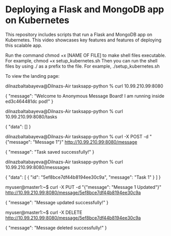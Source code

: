# Deploying a Flask and MongoDB app on Kubernetes


This repository includes scripts that run a Flask and MongoDB app on Kubernetes. This video showcases key features and features of deploying this scalable app. 

Run the command chmod +x [NAME OF FILE] to make shell files executable. For example, chmod +x setup_kubernetes.sh
Then you can run the shell files by using ./ as a prefix to the file. For example, ./setup_kubernetes.sh

To view the landing page: 

dilnazbaltabayeva@Dilnazs-Air tasksapp-python % curl 10.99.210.99:8080

{
  "message": "Welcome to Anonymous Message Board! I am running inside ed3c464481dc pod!"
}

dilnazbaltabayeva@Dilnazs-Air tasksapp-python % curl 10.99.210.99:8080/tasks

{
  "data": []
}

dilnazbaltabayeva@Dilnazs-Air tasksapp-python % curl -X POST -d "{\"message\": \"Message 1\"}" http://10.99.210.99:8080/message

{
  "message": "Task saved successfully!"
}

dilnazbaltabayeva@Dilnazs-Air tasksapp-python % curl 10.99.210.99:8080/messsages

{
  "data": [
    {
      "id": "5ef8bce7df44b8194ee30c9a",
      "message": "Task 1"
    }
  ]
}

myuser@master1:~$ curl -X PUT -d "{\"message\": \"Message 1 Updated\"}" http://10.99.210.99:8080/message/5ef8bce7df44b8194ee30c9a

{
  "message": "Message updated successfully!"
}

myuser@master1:~$ curl -X DELETE http://10.99.210.99:8080/message/5ef8bce7df44b8194ee30c9a

{
  "message": "Message deleted successfully!"
}
